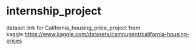 # internship_project

dataset link for California_housing_price_project from kaggle:https://www.kaggle.com/datasets/camnugent/california-housing-prices
